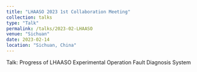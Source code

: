 ```yaml
---
title: "LHAASO 2023 1st Collaboration Meeting"
collection: talks
type: "Talk"
permalink: /talks/2023-02-LHAASO
venue: "Sichuan"
date: 2023-02-14
location: "Sichuan, China"
---
```

Talk: Progress of LHAASO Experimental Operation Fault Diagnosis System